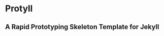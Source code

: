 Protyll
=======

A Rapid Prototyping Skeleton Template for Jekyll
------------------------------------------------
